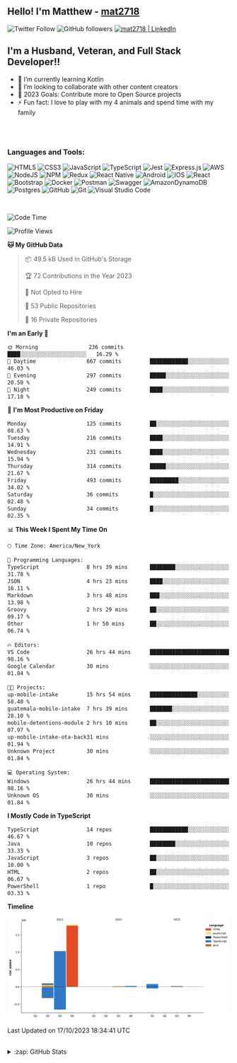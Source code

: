 ## Hello! I'm Matthew - [mat2718][website]

![Twitter Follow](https://img.shields.io/twitter/follow/matthewterry68?color=1DA1F2&logo=twitter&style=for-the-badge)
![GitHub followers](https://img.shields.io/github/followers/mat2718?logo=github&style=for-the-badge)
[<img  alt="mat2718 | LinkedIn"  src="https://img.shields.io/badge/LinkedIn-0077B5?style=for-the-badge&logo=linkedin&logoColor=white" />][linkedin]

## I'm a Husband, Veteran, and Full Stack Developer!!

- 🌱 I’m currently learning Kotlin
- 👯 I’m looking to collaborate with other content creators
- 🥅 2023 Goals: Contribute more to Open Source projects
- ⚡ Fun fact: I love to play with my 4 animals and spend time with my family

<br />
<br />

### Languages and Tools:

![HTML5](https://img.shields.io/badge/html5-%23E34F26.svg?style=for-the-badge&logo=html5&logoColor=white)
![CSS3](https://img.shields.io/badge/css3-%231572B6.svg?style=for-the-badge&logo=css3&logoColor=white)
![JavaScript](https://img.shields.io/badge/javascript-%23323330.svg?style=for-the-badge&logo=javascript&logoColor=%23F7DF1E)
![TypeScript](https://img.shields.io/badge/typescript-%23007ACC.svg?style=for-the-badge&logo=typescript&logoColor=white)
![Jest](https://img.shields.io/badge/-jest-%23C21325?style=for-the-badge&logo=jest&logoColor=white)
![Express.js](https://img.shields.io/badge/express.js-%23404d59.svg?style=for-the-badge&logo=express&logoColor=%2361DAFB)
![AWS](https://img.shields.io/badge/AWS-%23FF9900.svg?style=for-the-badge&logo=amazon-aws&logoColor=white)
![NodeJS](https://img.shields.io/badge/node.js-6DA55F?style=for-the-badge&logo=node.js&logoColor=white)
![NPM](https://img.shields.io/badge/NPM-%23000000.svg?style=for-the-badge&logo=npm&logoColor=white)
![Redux](https://img.shields.io/badge/redux-%23593d88.svg?style=for-the-badge&logo=redux&logoColor=white)
![React Native](https://img.shields.io/badge/react_native-%2320232a.svg?style=for-the-badge&logo=react&logoColor=%2361DAFB)
![Android](https://img.shields.io/badge/Android-3DDC84?style=for-the-badge&logo=android&logoColor=white)
![IOS](https://img.shields.io/badge/iOS-000000?style=for-the-badge&logo=ios&logoColor=white)
![React](https://img.shields.io/badge/react-%2320232a.svg?style=for-the-badge&logo=react&logoColor=%2361DAFB)
![Bootstrap](https://img.shields.io/badge/bootstrap-%23563D7C.svg?style=for-the-badge&logo=bootstrap&logoColor=white)
![Docker](https://img.shields.io/badge/docker-%230db7ed.svg?style=for-the-badge&logo=docker&logoColor=white)
![Postman](https://img.shields.io/badge/Postman-FF6C37?style=for-the-badge&logo=postman&logoColor=white)
![Swagger](https://img.shields.io/badge/-Swagger-%23Clojure?style=for-the-badge&logo=swagger&logoColor=white)
![AmazonDynamoDB](https://img.shields.io/badge/Amazon%20DynamoDB-4053D6?style=for-the-badge&logo=Amazon%20DynamoDB&logoColor=white)
![Postgres](https://img.shields.io/badge/postgres-%23316192.svg?style=for-the-badge&logo=postgresql&logoColor=white)
![GitHub](https://img.shields.io/badge/github-%23121011.svg?style=for-the-badge&logo=github&logoColor=white)
![Git](https://img.shields.io/badge/git-%23F05033.svg?style=for-the-badge&logo=git&logoColor=white)
![Visual Studio Code](https://img.shields.io/badge/Visual%20Studio%20Code-0078d7.svg?style=for-the-badge&logo=visual-studio-code&logoColor=white)

<br />

<!--START_SECTION:waka-->
![Code Time](http://img.shields.io/badge/Code%20Time-2%2C556%20hrs%2040%20mins-blue)

![Profile Views](http://img.shields.io/badge/Profile%20Views-0-blue)

**🐱 My GitHub Data** 

> 📦 49.5 kB Used in GitHub's Storage 
 > 
> 🏆 72 Contributions in the Year 2023
 > 
> 🚫 Not Opted to Hire
 > 
> 📜 53 Public Repositories 
 > 
> 🔑 16 Private Repositories 
 > 
**I'm an Early 🐤** 

```text
🌞 Morning                236 commits         ████░░░░░░░░░░░░░░░░░░░░░   16.29 % 
🌆 Daytime                667 commits         ████████████░░░░░░░░░░░░░   46.03 % 
🌃 Evening                297 commits         █████░░░░░░░░░░░░░░░░░░░░   20.50 % 
🌙 Night                  249 commits         ████░░░░░░░░░░░░░░░░░░░░░   17.18 % 
```
📅 **I'm Most Productive on Friday** 

```text
Monday                   125 commits         ██░░░░░░░░░░░░░░░░░░░░░░░   08.63 % 
Tuesday                  216 commits         ████░░░░░░░░░░░░░░░░░░░░░   14.91 % 
Wednesday                231 commits         ████░░░░░░░░░░░░░░░░░░░░░   15.94 % 
Thursday                 314 commits         █████░░░░░░░░░░░░░░░░░░░░   21.67 % 
Friday                   493 commits         █████████░░░░░░░░░░░░░░░░   34.02 % 
Saturday                 36 commits          █░░░░░░░░░░░░░░░░░░░░░░░░   02.48 % 
Sunday                   34 commits          █░░░░░░░░░░░░░░░░░░░░░░░░   02.35 % 
```


📊 **This Week I Spent My Time On** 

```text
🕑︎ Time Zone: America/New_York

💬 Programming Languages: 
TypeScript               8 hrs 39 mins       ████████░░░░░░░░░░░░░░░░░   31.78 % 
JSON                     4 hrs 23 mins       ████░░░░░░░░░░░░░░░░░░░░░   16.11 % 
Markdown                 3 hrs 48 mins       ███░░░░░░░░░░░░░░░░░░░░░░   13.98 % 
Groovy                   2 hrs 29 mins       ██░░░░░░░░░░░░░░░░░░░░░░░   09.17 % 
Other                    1 hr 50 mins        ██░░░░░░░░░░░░░░░░░░░░░░░   06.74 % 

🔥 Editors: 
VS Code                  26 hrs 44 mins      █████████████████████████   98.16 % 
Google Calendar          30 mins             ░░░░░░░░░░░░░░░░░░░░░░░░░   01.84 % 

🐱‍💻 Projects: 
up-mobile-intake         15 hrs 54 mins      ███████████████░░░░░░░░░░   58.40 % 
guatemala-mobile-intake  7 hrs 39 mins       ███████░░░░░░░░░░░░░░░░░░   28.10 % 
mobile-detentions-module 2 hrs 10 mins       ██░░░░░░░░░░░░░░░░░░░░░░░   07.97 % 
up-mobile-intake-ota-back31 mins             ░░░░░░░░░░░░░░░░░░░░░░░░░   01.94 % 
Unknown Project          30 mins             ░░░░░░░░░░░░░░░░░░░░░░░░░   01.84 % 

💻 Operating System: 
Windows                  26 hrs 44 mins      █████████████████████████   98.16 % 
Unknown OS               30 mins             ░░░░░░░░░░░░░░░░░░░░░░░░░   01.84 % 
```

**I Mostly Code in TypeScript** 

```text
TypeScript               14 repos            ████████████░░░░░░░░░░░░░   46.67 % 
Java                     10 repos            ████████░░░░░░░░░░░░░░░░░   33.33 % 
JavaScript               3 repos             ██░░░░░░░░░░░░░░░░░░░░░░░   10.00 % 
HTML                     2 repos             ██░░░░░░░░░░░░░░░░░░░░░░░   06.67 % 
PowerShell               1 repo              █░░░░░░░░░░░░░░░░░░░░░░░░   03.33 % 
```



**Timeline**

![Lines of Code chart](https://raw.githubusercontent.com/mat2718/mat2718/main/assets/bar_graph.png)


 Last Updated on 17/10/2023 18:34:41 UTC
<!--END_SECTION:waka-->

<br />

<details>
  <summary>:zap: GitHub Stats</summary>

  <img align="left" alt="codeSTACKr's GitHub Stats" src="https://github-readme-stats-mat2718.vercel.app/api?username=mat2718&show_icons=true&hide_border=true" />

</details>

[website]: https://www.linkedin.com/in/matthew-terry-9a1b57185
[course]: http://vsCodeHero.com
[twitter]: https://twitter.com/codeSTACKr
[youtube]: https://youtube.com/codeSTACKr
[instagram]: https://instagram.com/codeSTACKr
[linkedin]: https://www.linkedin.com/in/matthew-terry-9a1b57185
[webdevplaylist]: https://www.youtube.com/playlist?list=PLkwxH9e_vrAJ0WbEsFA9W3I1W-g_BTsbt
[jsplaylist]: https://www.youtube.com/playlist?list=PLkwxH9e_vrALRJKu7wfXby3MKeflhTu6B
[cssplaylist]: https://www.youtube.com/playlist?list=PLkwxH9e_vrALSdvZuEh6gqQdmDoDIoqz4
[reactplaylist]: https://www.youtube.com/playlist?list=PLkwxH9e_vrAK4TdffpxKY3QGyHCpxFcQ0
